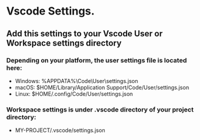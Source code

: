 # Vscode Settings.
## Add this settings to your Vscode User or Workspace settings directory
### Depending on your platform, the user settings file is located here:
- Windows: %APPDATA%\Code\User\settings.json
- macOS: $HOME/Library/Application Support/Code/User/settings.json
- Linux: $HOME/.config/Code/User/settings.json
### Workspace settings is under .vscode directory of your project directory:
 - MY-PROJECT/.vscode/settings.json
